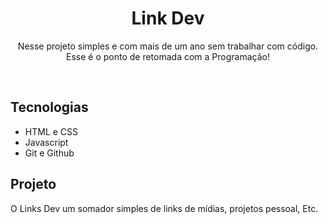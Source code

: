 <h1 align="center"> Link Dev </h1>

<p align="center">
  Nesse projeto simples e com mais de um ano sem trabalhar com código.
  Esse é o ponto de retomada com a Programação!
</p>

</br>

<p align="center">
</p>

## Tecnologias

- HTML e CSS
- Javascript
- Git e Github

## Projeto

O Links Dev um somador simples de links de mídias, projetos pessoal, Etc.

